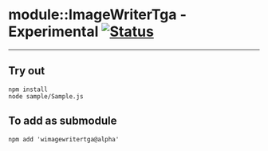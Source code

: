 
# module::ImageWriterTga - Experimental [![Status](https://github.com/Wandalen/wImageWriterTga/workflows/Test/badge.svg)](https://github.com/Wandalen/wImageWriterTga/actions?query=workflow%3ATest)

___

## Try out
```
npm install
node sample/Sample.js
```

## To add as submodule
```
npm add 'wimagewritertga@alpha'
```

